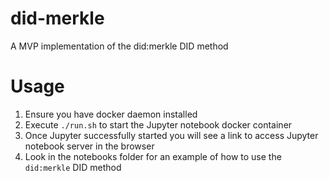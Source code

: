 # did-merkle
A MVP implementation of the did:merkle DID method

# Usage
1. Ensure you have docker daemon installed
2. Execute `./run.sh` to start the Jupyter notebook docker container
3. Once Jupyter successfully started you will see a link to access Jupyter notebook server in the browser
4. Look in the notebooks folder for an example of how to use the `did:merkle` DID method